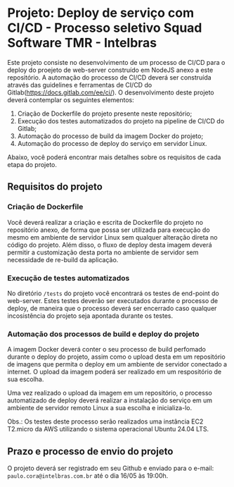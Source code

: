 # Projeto: Deploy de serviço com CI/CD - Processo seletivo Squad Software TMR - Intelbras

Este projeto consiste no desenvolvimento de um processo de CI/CD para o deploy do proejeto de web-server construído em NodeJS anexo a este repositório. A automação do processo de CI/CD deverá ser construída através das guidelines e ferramentas de CI/CD do Gitlab(https://docs.gitlab.com/ee/ci/). O desenvolvimento deste projeto deverá contemplar os seguintes elementos:

1. Criação de Dockerfile do projeto presente neste repositório;
2. Execução dos testes automatizados do projeto na pipeline de CI/CD do Gitlab;
3. Automação do processo de build da imagem Docker do projeto;
4. Automação do processo de deploy do serviço em servidor Linux.

Abaixo, você poderá encontrar mais detalhes sobre os requisitos de cada etapa do projeto.

<h2>Requisitos do projeto</h2>

<h3>Criação de Dockerfile</h3>

Você deverá realizar a criação e escrita de Dockerfile do projeto no repositório anexo, de forma que possa ser utilizada para execução do mesmo em ambiente de servidor Linux sem qualquer alteração direta no código do projeto. Além disso, o fluxo de deploy desta imagem deverá permitir a customização desta porta no ambiente de servidor sem necessidade de re-build da aplicação.

<h3>Execução de testes automatizados</h3>

No diretório `/tests` do projeto você encontrará os testes de end-point do web-server. Estes testes deverão ser executados durante o processo de deploy, de maneira que o processo deverá ser encerrado caso qualquer incosistência do projeto seja apontada durante os testes.

<h3>Automação dos processos de build e deploy do projeto</h3>

A imagem Docker deverá conter o seu processo de build perfomado durante o deploy do projeto, assim como o upload desta em um repositório de imagens que permita o deploy em um ambiente de servidor conectado a internet. O upload da imagem poderá ser realizado em um respositório de sua escolha.

Uma vez realizado o upload da imagem em um repositório, o processo automatizado de deploy deverá realizar a instalação do serviço em um ambiente de servidor remoto Linux a sua escolha e inicializa-lo.

Obs.: Os testes deste processo serão realizados uma instância EC2 T2.micro da AWS utilizando o sistema operacional Ubuntu 24.04 LTS.

<h2>Prazo e processo de envio do projeto</h2>

O projeto deverá ser registrado em seu Github e enviado para o e-mail: `paulo.cora@intelbras.com.br` até o dia 16/05 às 19:00h.
